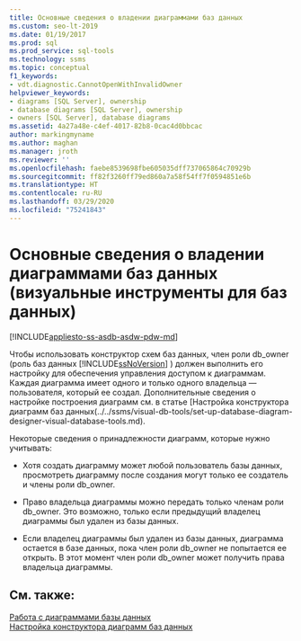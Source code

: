 ```yaml
---
title: Основные сведения о владении диаграммами баз данных
ms.custom: seo-lt-2019
ms.date: 01/19/2017
ms.prod: sql
ms.prod_service: sql-tools
ms.technology: ssms
ms.topic: conceptual
f1_keywords:
- vdt.diagnostic.CannotOpenWithInvalidOwner
helpviewer_keywords:
- diagrams [SQL Server], ownership
- database diagrams [SQL Server], ownership
- owners [SQL Server], database diagrams
ms.assetid: 4a27a48e-c4ef-4017-82b8-0cac4d0bbcac
author: markingmyname
ms.author: maghan
ms.manager: jroth
ms.reviewer: ''
ms.openlocfilehash: faebe8539698fbe605035dff737065864c70929b
ms.sourcegitcommit: ff82f3260ff79ed860a7a58f54ff7f0594851e6b
ms.translationtype: HT
ms.contentlocale: ru-RU
ms.lasthandoff: 03/29/2020
ms.locfileid: "75241843"
---
```

# <a name="understand-database-diagram-ownership-visual-database-tools"></a>Основные сведения о владении диаграммами баз данных (визуальные инструменты для баз данных)

[!INCLUDE[appliesto-ss-asdb-asdw-pdw-md](../../includes/appliesto-ss-asdb-asdw-pdw-md.md)]

Чтобы использовать конструктор схем баз данных, член роли db_owner (роль баз данных [!INCLUDE[ssNoVersion](../../includes/ssnoversion-md.md)] ) должен выполнить его настройку для обеспечения управления доступом к диаграммам. Каждая диаграмма имеет одного и только одного владельца — пользователя, который ее создал. Дополнительные сведения о настройке построения диаграмм см. в статье [Настройка конструктора диаграмм баз данных(../../ssms/visual-db-tools/set-up-database-diagram-designer-visual-database-tools.md).  
  
Некоторые сведения о принадлежности диаграмм, которые нужно учитывать:  
  
-   Хотя создать диаграмму может любой пользователь базы данных, просмотреть диаграмму после создания могут только ее создатель и члены роли db_owner.  
  
-   Право владельца диаграммы можно передать только членам роли db_owner. Это возможно, только если предыдущий владелец диаграммы был удален из базы данных.  
  
-   Если владелец диаграммы был удален из базы данных, диаграмма остается в базе данных, пока член роли db_owner не попытается ее открыть. В этот момент член роли db_owner может получить права владельца диаграммы.  
  
## <a name="see-also"></a>См. также:

[Работа с диаграммами базы данных](../../ssms/visual-db-tools/work-with-database-diagrams-visual-database-tools.md)  
[Настройка конструктора диаграмм баз данных](../../ssms/visual-db-tools/set-up-database-diagram-designer-visual-database-tools.md)